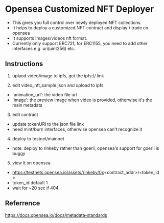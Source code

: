 # Opensea Customized NFT Deployer

- This gives you full control over newly deployed NFT collections.
- It helps to deploy a customized NFT contract and display / trade on opensea
- It supports images/videos nft format.
- Currently only support ERC721, for ERC1155, you need to add other interfaces e.g. uri(uint256) etc.

## Instructions
1. uplaod video/image to ipfs, got the ipfs:// link

2. edit video_nft_sample.json and upload to ipfs
- 'animation_url': the video file url
- 'image': the preview image when video is provided, otherwise it's the main metadata

3. edit contract
- update tokenURI to the json file link
- need mint/burn interfaces, otherwise opensea can't recognize it

4. deploy to testnet/mainnet
- note: deploy to rinkeby rather than goerli, opensea's support for goerli is buggy

5. view it on opensea
- https://testnets.opensea.io/assets/rinkeby/0x<contract_addr>/<token_id>
- token_id default 1
- wait for ~20 sec if 404

## Referrence
https://docs.opensea.io/docs/metadata-standards
